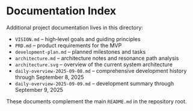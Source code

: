 # Documentation Index

Additional project documentation lives in this directory:

- `VISION.md` – high‑level goals and guiding principles
- `PRD.md` – product requirements for the MVP
- `development-plan.md` – planned milestones and tasks
- `architecture.md` – architecture notes and resonance path analysis
- `architecture.svg` – overview of the current system architecture
- `daily-overview-2025-09-08.md` – comprehensive development history through September 8, 2025
- `daily-overview-2025-09-09.md` – development summary through September 9, 2025

These documents complement the main `README.md` in the repository root.
